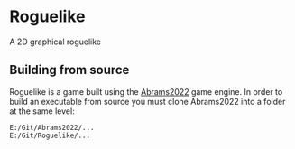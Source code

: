 # Roguelike

A 2D graphical roguelike

## Building from source

Roguelike is a game built using the [Abrams2022](https://github.com/cugone/Abrams2022.git) game engine. In order to build an executable from source you must clone Abrams2022 into a folder at the same level:

```
E:/Git/Abrams2022/...
E:/Git/Roguelike/...
```

